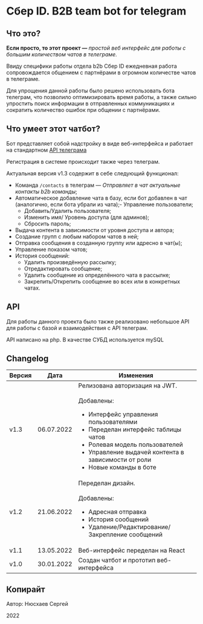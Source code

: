 # Сбер ID. B2B team bot for telegram

## Что это?

**Если просто, то этот проект —** _простой веб интерфейс для работы с большим количеством чатов в телеграме._

Ввиду специфики работы отдела b2b Сбер ID ежедневная работа сопровождается общением с партнёрами в огромном количестве чатов в телеграме.

Для упрощения данной работы было решено использовать бота телеграм, что позволило оптимизировать время работы, а также сильно упростить поиск информации в отправленных коммуникациях и сократить количество ошибок при общении с партнёрами.

## Что умеет этот чатбот?

Бот представляет собой надстройку в виде веб-интерфейса и работает на стандартном [API телеграма](https://core.telegram.org/bots/api) 

Регистрация в системе происходит также через телеграм.

Актуальная версия v1.3 содержит в себе следующий функционал:
- Команда `/contacts` в телеграм — _Отправляет в чат актуальные контакты b2b команды_;
- Автоматическое добавление чата в базу, если бот добавлен в чат (аналогично, если бота убрали из чата);- Управление пользователи;
  - Добавить/Удалить пользователя;
  - Изменить имя/ Уровень доступа (для админов);
  - Сбросить пароль;
- Выдача контента в зависимости от уровня доступа и автора;
- Создание групп с любым набором чатов в ней;
- Отправка сообщения в созданную группу или адресно в чат(ы);
- Управление показом чатов;
- История сообщений:
  - Удалить произведённую рассылку;
  - Отредактировать сообщение;
  - Удалить сообщение из определённого чата в рассылке;
  - Закрепить/Открепить сообщение во всех или в конкретных чатах.

## API

Для работы данного проекта было также реализовано небольшое API для работы с базой и взаимодействия с API телеграм.

API написано на php. В качестве СУБД используется mySQL

## Changelog

| Версия | Дата       | Изменения                                                                                                                                                                                                                                                                     |
|--------|------------|-------------------------------------------------------------------------------------------------------------------------------------------------------------------------------------------------------------------------------------------------------------------------------|
| v1.3   | 06.07.2022 | Релизована авторизация на JWT. <br><br>Добавлены: <ul><li>Интерфейс управления пользователями</li><li>Переделан интерфейс таблицы чатов</li><li>Ролевая модель пользователей</li><li>Управление выдачей контента в зависимости от роли</li><li>Новые команды в боте</li></ul> |
| v1.2   | 21.06.2022 | Переделан дизайн. <br><br>Добавлены: <ul><li>Адресная отправка</li><li>История сообщений</li><li>Удаление/Редактирование/Закрепление сообщений</li></ul>                                                                                                                      |
| v1.1   | 13.05.2022 | Веб-интерфейс переделан на React                                                                                                                                                                                                                                              |
| v1.0   | 30.01.2022 | Создан чатбот и прототип веб-интерфейса                                                                                                                                                                                                                                       |

## Копирайт

Автор: Нюсхаев Сергей

2022